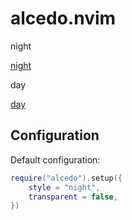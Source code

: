 # alcedo.nvim
night

[night](./images/night.png)

day

[day](./images/day.png)

## Configuration
Default configuration:
```lua
require("alcedo").setup({
    style = "night",
    transparent = false,
})
```
